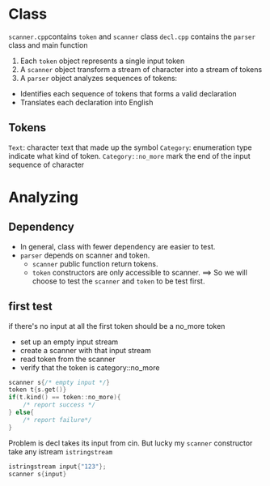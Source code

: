 # Class
`scanner.cpp`contains `token` and `scanner` class
`decl.cpp` contains the `parser` class and main function

1. Each `token` object represents a single input token
2.  A `scanner` object transform a stream of character into a stream of tokens
3.  A `parser` object analyzes sequences of tokens:
- Identifies each sequence of tokens that forms a valid declaration
- Translates each declaration into English


## Tokens
`Text`: character text that made up the symbol
`Category`: enumeration type indicate what kind of token.
`Category::no_more` mark the end of the input sequence of character

# Analyzing

## Dependency
- In general, class with fewer dependency are easier to test.
- `parser` depends on scanner and token.
	- `scanner` public function return tokens.
	- `token` constructors are only accessible to scanner.
==> So we will choose to test the `scanner` and `token` to be test first.

## first test
if there's no input at all the first token should be a no_more token
- set up an empty input stream
-  create a scanner with that input stream
- read token from the scanner
-  verify that the token is category::no_more

```cpp
scanner s{/* empty input */}
token t{s.get()}
if(t.kind() == token::no_more){
	/* report success */
} else{
	/* report failure*/
}
```
Problem is decl takes its input from cin.
But lucky my `scanner` constructor take any istream 
`istringstream`

```cpp
istringstream input{"123"};
scanner s{input}
```